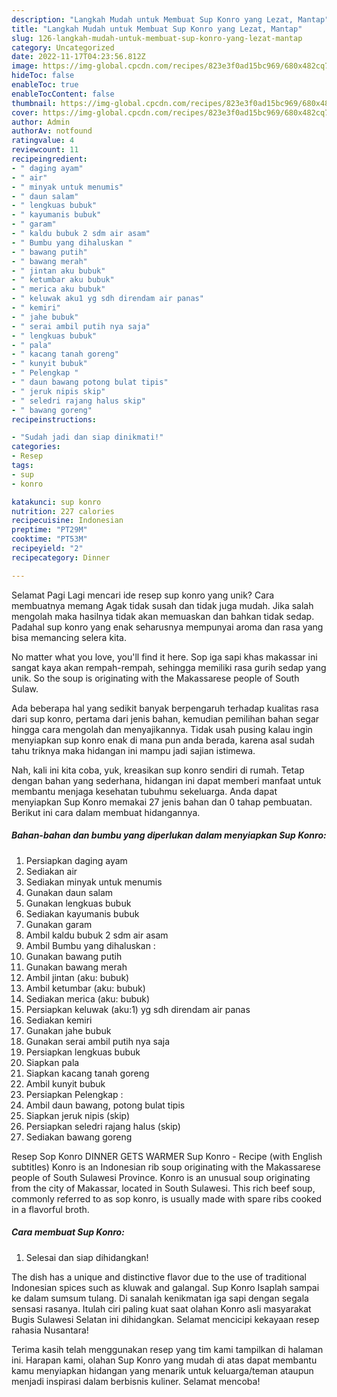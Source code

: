 ```yaml
---
description: "Langkah Mudah untuk Membuat Sup Konro yang Lezat, Mantap"
title: "Langkah Mudah untuk Membuat Sup Konro yang Lezat, Mantap"
slug: 126-langkah-mudah-untuk-membuat-sup-konro-yang-lezat-mantap
category: Uncategorized
date: 2022-11-17T04:23:56.812Z
image: https://img-global.cpcdn.com/recipes/823e3f0ad15bc969/680x482cq70/sup-konro-foto-resep-utama.jpg
hideToc: false
enableToc: true
enableTocContent: false
thumbnail: https://img-global.cpcdn.com/recipes/823e3f0ad15bc969/680x482cq70/sup-konro-foto-resep-utama.jpg
cover: https://img-global.cpcdn.com/recipes/823e3f0ad15bc969/680x482cq70/sup-konro-foto-resep-utama.jpg
author: Admin
authorAv: notfound
ratingvalue: 4
reviewcount: 11
recipeingredient:
- " daging ayam"
- " air"
- " minyak untuk menumis"
- " daun salam"
- " lengkuas bubuk"
- " kayumanis bubuk"
- " garam"
- " kaldu bubuk 2 sdm air asam"
- " Bumbu yang dihaluskan "
- " bawang putih"
- " bawang merah"
- " jintan aku bubuk"
- " ketumbar aku bubuk"
- " merica aku bubuk"
- " keluwak aku1 yg sdh direndam air panas"
- " kemiri"
- " jahe bubuk"
- " serai ambil putih nya saja"
- " lengkuas bubuk"
- " pala"
- " kacang tanah goreng"
- " kunyit bubuk"
- " Pelengkap "
- " daun bawang potong bulat tipis"
- " jeruk nipis skip"
- " seledri rajang halus skip"
- " bawang goreng"
recipeinstructions:

- "Sudah jadi dan siap dinikmati!"
categories:
- Resep
tags:
- sup
- konro

katakunci: sup konro 
nutrition: 227 calories
recipecuisine: Indonesian
preptime: "PT29M"
cooktime: "PT53M"
recipeyield: "2"
recipecategory: Dinner

---
```



Selamat Pagi Lagi mencari ide resep sup konro yang unik? Cara membuatnya memang Agak tidak susah dan tidak juga mudah. Jika salah mengolah maka hasilnya tidak akan memuaskan dan bahkan tidak sedap. Padahal sup konro yang enak seharusnya mempunyai aroma dan rasa yang bisa memancing selera kita.


No matter what you love, you&#39;ll find it here. Sop iga sapi khas makassar ini sangat kaya akan rempah-rempah, sehingga memiliki rasa gurih sedap yang unik. So the soup is originating with the Makassarese people of South Sulaw.

Ada beberapa hal yang sedikit banyak berpengaruh terhadap kualitas rasa dari sup konro, pertama dari jenis bahan, kemudian pemilihan bahan segar hingga cara mengolah dan menyajikannya. Tidak usah pusing kalau ingin menyiapkan sup konro enak di mana pun anda berada, karena asal sudah tahu triknya maka hidangan ini mampu jadi sajian istimewa.


Nah, kali ini kita coba, yuk, kreasikan sup konro sendiri di rumah. Tetap dengan bahan yang sederhana, hidangan ini dapat memberi manfaat untuk membantu menjaga kesehatan tubuhmu sekeluarga. Anda dapat menyiapkan Sup Konro memakai 27 jenis bahan dan 0 tahap pembuatan. Berikut ini cara dalam membuat hidangannya.

<!--inarticleads1-->

##### Bahan-bahan dan bumbu yang diperlukan dalam menyiapkan Sup Konro:

1. Persiapkan  daging ayam
1. Sediakan  air
1. Sediakan  minyak untuk menumis
1. Gunakan  daun salam
1. Gunakan  lengkuas bubuk
1. Sediakan  kayumanis bubuk
1. Gunakan  garam
1. Ambil  kaldu bubuk 2 sdm air asam
1. Ambil  Bumbu yang dihaluskan :
1. Gunakan  bawang putih
1. Gunakan  bawang merah
1. Ambil  jintan (aku: bubuk)
1. Ambil  ketumbar (aku: bubuk)
1. Sediakan  merica (aku: bubuk)
1. Persiapkan  keluwak (aku:1) yg sdh direndam air panas
1. Sediakan  kemiri
1. Gunakan  jahe bubuk
1. Gunakan  serai ambil putih nya saja
1. Persiapkan  lengkuas bubuk
1. Siapkan  pala
1. Siapkan  kacang tanah goreng
1. Ambil  kunyit bubuk
1. Persiapkan  Pelengkap :
1. Ambil  daun bawang, potong bulat tipis
1. Siapkan  jeruk nipis (skip)
1. Persiapkan  seledri rajang halus (skip)
1. Sediakan  bawang goreng


Resep Sop Konro DINNER GETS WARMER Sup Konro - Recipe (with English subtitles) Konro is an Indonesian rib soup originating with the Makassarese people of South Sulawesi Province. Konro is an unusual soup originating from the city of Makassar, located in South Sulawesi. This rich beef soup, commonly referred to as sop konro, is usually made with spare ribs cooked in a flavorful broth. 

<!--inarticleads2-->

##### Cara membuat Sup Konro:


1. Selesai dan siap dihidangkan!

The dish has a unique and distinctive flavor due to the use of traditional Indonesian spices such as kluwak and galangal. Sup Konro Isaplah sampai ke dalam sumsum tulang. Di sanalah kenikmatan iga sapi dengan segala sensasi rasanya. Itulah ciri paling kuat saat olahan Konro asli masyarakat Bugis Sulawesi Selatan ini dihidangkan. Selamat mencicipi kekayaan resep rahasia Nusantara! 

Terima kasih telah menggunakan resep yang tim kami tampilkan di halaman ini. Harapan kami, olahan Sup Konro yang mudah di atas dapat membantu kamu menyiapkan hidangan yang menarik untuk keluarga/teman ataupun menjadi inspirasi dalam berbisnis kuliner. Selamat mencoba!
